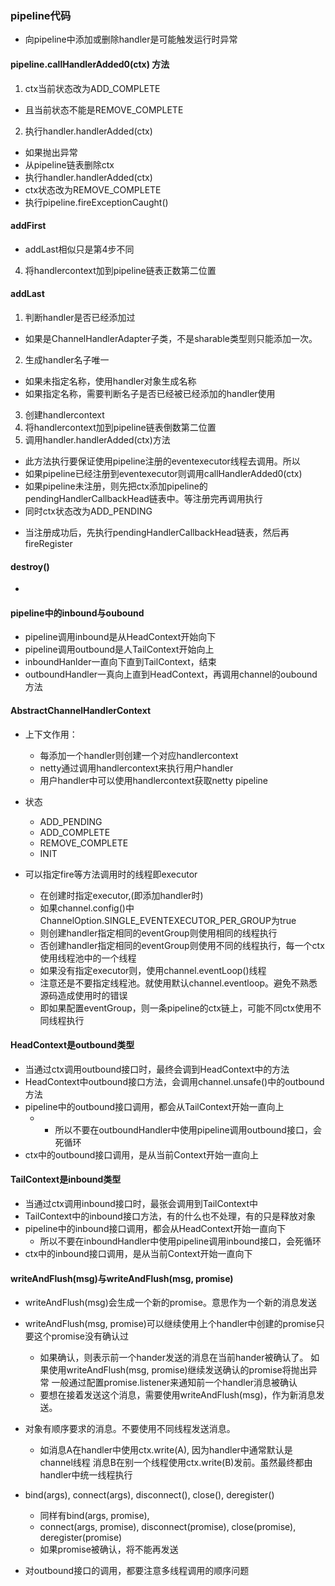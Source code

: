 ### pipeline代码
 * 向pipeline中添加或删除handler是可能触发运行时异常

#### pipeline.callHandlerAdded0(ctx) 方法
 1. ctx当前状态改为ADD_COMPLETE
   + 且当前状态不能是REMOVE_COMPLETE
 2. 执行handler.handlerAdded(ctx)
   + 如果抛出异常
   + 从pipeline链表删除ctx
   + 执行handler.handlerAdded(ctx)
   + ctx状态改为REMOVE_COMPLETE
   + 执行pipeline.fireExceptionCaught()
   
#### addFirst
 * addLast相似只是第4步不同
 4. 将handlercontext加到pipeline链表正数第二位置

#### addLast
 1. 判断handler是否已经添加过
   + 如果是ChannelHandlerAdapter子类，不是sharable类型则只能添加一次。
 2. 生成handler名子唯一
   + 如果未指定名称，使用handler对象生成名称
   + 如果指定名称，需要判断名子是否已经被已经添加的handler使用
 3. 创建handlercontext
 4. 将handlercontext加到pipeline链表倒数第二位置
 5. 调用handler.handlerAdded(ctx)方法
   + 此方法执行要保证使用pipeline注册的eventexecutor线程去调用。所以
   + 如果pipeline已经注册到eventexecutor则调用callHandlerAdded0(ctx)
   + 如果pipeline未注册，则先把ctx添加pipeline的pendingHandlerCallbackHead链表中。等注册完再调用执行
   + 同时ctx状态改为ADD_PENDING
   
 * 当注册成功后，先执行pendingHandlerCallbackHead链表，然后再fireRegister
   


#### destroy()
 * 

#### pipeline中的inbound与oubound
 * pipeline调用inbound是从HeadContext开始向下
 * pipeline调用outbound是人TailContext开始向上
 * inboundHanlder一直向下直到TailContext，结束
 * outboundHandler一真向上直到HeadContext，再调用channel的oubound方法
 
 
#### AbstractChannelHandlerContext
 * 上下文作用：
   + 每添加一个handler则创建一个对应handlercontext
   + netty通过调用handlercontext来执行用户handler
   + 用户handler中可以使用handlercontext获取netty pipeline
 * 状态
   + ADD_PENDING
   + ADD_COMPLETE
   + REMOVE_COMPLETE
   + INIT
   
 * 可以指定fire等方法调用时的线程即executor
   + 在创建时指定executor,(即添加handler时)
   + 如果channel.config()中ChannelOption.SINGLE_EVENTEXECUTOR_PER_GROUP为true
   + 则创建handler指定相同的eventGroup则使用相同的线程执行
   + 否创建handler指定相同的eventGroup则使用不同的线程执行，每一个ctx使用线程池中的一个线程
   + 如果没有指定executor则，使用channel.eventLoop()线程
   + 注意还是不要指定线程池。就使用默认channel.eventloop。避免不熟悉源码造成使用时的错误
   + 即如果配置eventGroup，则一条pipeline的ctx链上，可能不同ctx使用不同线程执行
   
#### HeadContext是outbound类型
 * 当通过ctx调用outbound接口时，最终会调到HeadContext中的方法
 * HeadContext中outbound接口方法，会调用channel.unsafe()中的outbound方法
 * pipeline中的outbound接口调用，都会从TailContext开始一直向上
   + + 所以不要在outboundHandler中使用pipeline调用outbound接口，会死循环
 * ctx中的outbound接口调用，是从当前Context开始一直向上

#### TailContext是inbound类型
 * 当通过ctx调用inbound接口时，最张会调用到TailContext中
 * TailContext中的inbound接口方法，有的什么也不处理，有的只是释放对象
 * pipeline中的inbound接口调用，都会从HeadContext开始一直向下
   + 所以不要在inboundHandler中使用pipeline调用inbound接口，会死循环
 * ctx中的inbound接口调用，是从当前Context开始一直向下
 
#### writeAndFlush(msg)与writeAndFlush(msg, promise)
 * writeAndFlush(msg)会生成一个新的promise。意思作为一个新的消息发送
 * writeAndFlush(msg, promise)可以继续使用上个handler中创建的promise只要这个promise没有确认过
   + 如果确认，则表示前一个hander发送的消息在当前hander被确认了。
   如果使用writeAndFlush(msg, promise)继续发送确认的promise将抛出异常
   一般通过配置promise.listener来通知前一个handler消息被确认
   + 要想在接着发送这个消息，需要使用writeAndFlush(msg)，作为新消息发送。
 * 对象有顺序要求的消息。不要使用不同线程发送消息。
   + 如消息A在handler中使用ctx.write(A), 因为handler中通常默认是channel线程 
   消息B在别一个线程使用ctx.write(B)发前。虽然最终都由handler中统一线程执行
   
 * bind(args), connect(args), disconnect(), close(), deregister()
   + 同样有bind(args, promise), 
   + connect(args, promise), disconnect(promise), close(promise), deregister(promise)
   + 如果promise被确认，将不能再发送
 * 对outbound接口的调用，都要注意多线程调用的顺序问题